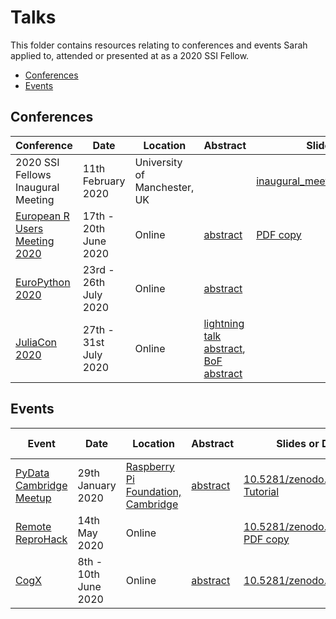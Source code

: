 # Talks

This folder contains resources relating to conferences and events Sarah applied to, attended or presented at as a 2020 SSI Fellow.

- [Conferences](#conferences)
- [Events](#events)

## Conferences

| Conference | Date | Location | Abstract | Slides or DOI |
| --- | --- | --- | --- | --- |
| 2020 SSI Fellows Inaugural Meeting | 11th February 2020 | University of Manchester, UK | | [inaugural_meeting_intro_slides.pdf](presentations/inaugural_meeting_intro_slides.pdf) |
| [European R Users Meeting 2020](https://2020.erum.io/) | 17th - 20th June 2020 | Online | [abstract](abstracts/eRum2020.md) | [PDF copy](presentations/SGibson_eRum2020_Binder.pdf) |
| [EuroPython 2020](https://ep2020.europython.eu) | 23rd - 26th July 2020 | Online | [abstract](abstracts/EuroPython2020-talk.md) | |
| [JuliaCon 2020](https://juliacon.org/2020/) | 27th - 31st July 2020 | Online | [lightning talk abstract](abstracts/JuliaCon2020-lightning-talk.md), [BoF abstract](abstracts/JuliaCon2020-BoF.md) | |

## Events

| Event | Date | Location | Abstract | Slides or DOI | Invited talk? |
| --- | --- | --- | --- | --- | :---: |
| [PyData Cambridge Meetup](https://www.meetup.com/PyData-Cambridge-Meetup/) | 29th January 2020 | [Raspberry Pi Foundation, Cambridge](https://www.raspberrypi.org/about/) | [abstract](https://www.meetup.com/PyData-Cambridge-Meetup/events/267902974/) | [10.5281/zenodo.3628296](https://doi.org/10.5281/zenodo.3628296) [Tutorial](https://bit.ly/zero-to-binder-tutorial) | :white_check_mark: |
| [Remote ReproHack](https://n8cir.org.uk/events/remote-reprohack/) | 14th May 2020 | Online | | [10.5281/zenodo.3826152](https://doi.org/10.5281/zenodo.3826152) [PDF copy](presentations/SGibson_RemoteReproHack_Binder.pdf) | :white_check_mark: |
| [CogX](https://cogx.co) | 8th - 10th June 2020 | Online | [abstract](abstracts/Cogx2020.md) | [10.5281/zenodo.3885704](https://doi.org/10.5281/zenodo.3885704) | |
